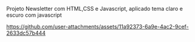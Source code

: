 Projeto Newsletter com HTML,CSS e Javascript, aplicado tema claro e escuro com javascript 








https://github.com/user-attachments/assets/11a92373-6a9e-4ac2-9cef-2633dc57b444

